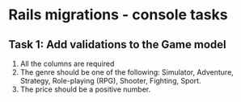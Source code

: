 # Rails migrations - console tasks

## Task 1: Add validations to the Game model

1. All the columns are required
2. The genre should be one of the following: Simulator, Adventure, Strategy, Role-playing (RPG), Shooter, Fighting, Sport.
3. The price should be a positive number.
